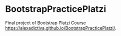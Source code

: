 # BootstrapPracticePlatzi
Final project of Bootstrap Platzi Course
https://alexadictiva.github.io/BootstrapPracticePlatzi/.
